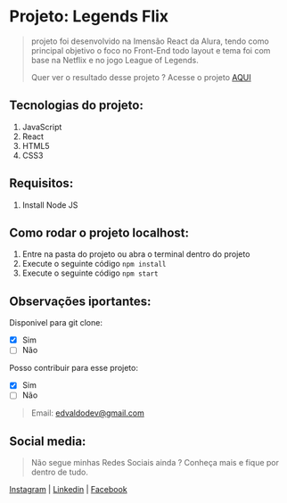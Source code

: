 # Projeto: Legends Flix </h1>
>projeto foi desenvolvido na Imensão React da Alura, tendo como principal objetivo o foco no Front-End todo layout e tema foi com base na Netflix e no jogo League of Legends.
>
>Quer ver o resultado desse projeto ? Acesse o projeto [AQUI](https://project-legendsflix.vercel.app/)
## Tecnologias do projeto:
1. JavaScript
2. React
3. HTML5
4. CSS3
## Requisitos:
1. Install Node JS
## Como rodar o projeto localhost:
1. Entre na pasta do projeto ou abra o terminal dentro do projeto 
2. Execute o seguinte código
`npm install`
3. Execute o seguinte código
`npm start`
## Observações iportantes:
Disponivel para git clone:
- [x] Sim
- [ ] Não
>
Posso contribuir para esse projeto:
- [x] Sim
- [ ] Não 
>
>Email: edvaldodev@gmail.com
## Social media:
>Não segue minhas Redes Sociais ainda ? Conheça mais e fique por dentro de tudo.
>
[Instagram](https://www.instagram.com/edvaldotorres_/) | [Linkedin](https://www.linkedin.com/in/edvaldo-torres-de-souza-189894150/) | [Facebook](https://www.facebook.com/edvaldo.torres.967/)
